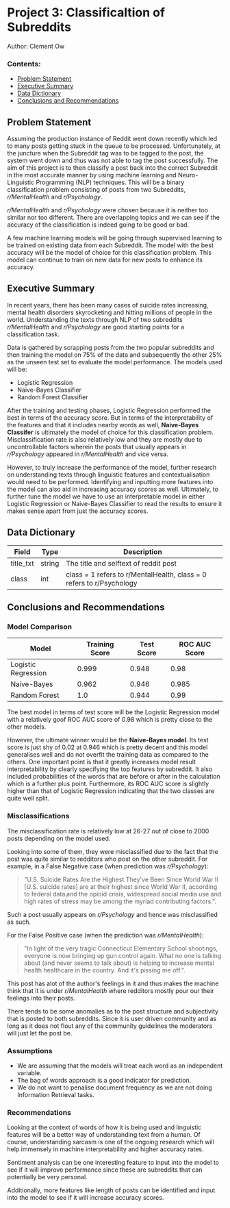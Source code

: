 # Project 3: Classificaltion of Subreddits

Author: Clement Ow

### Contents:
- [Problem Statement](#Problem-Statement)
- [Executive Summary](#Executive-Summary)
- [Data Dictionary](#Data-Dictionary)
- [Conclusions and Recommendations](#Conclusions-and-Recommendations)

## Problem Statement

Assuming the production instance of Reddit went down recently which led to many posts getting stuck in the queue to be processed. Unfortunately, at the juncture when the Subreddit tag was to be tagged to the post, the system went down and thus was not able to tag the post successfully. The aim of this project is to then classify a post back into the correct Subreddit in the most accurate manner by using machine learning and Neuro-Linguistic Programming (NLP) techniques. This will be a binary classification problem consisting of posts from two Subreddits, _r/MentalHealth_ and _r/Psychology_.

_r/MentalHealth_ and _r/Psychology_ were chosen because it is neither too similar nor too different. There are overlapping topics and we can see if the accuracy of the classification is indeed going to be good or bad.

A few machine learning models will be going through supervised learning to be trained on existing data from each Subreddit. The model with the best accuracy will be the model of choice for this classification problem. This model can continue to train on new data for new posts to enhance its accuracy.

## Executive Summary

In recent years, there has been many cases of suicide rates increasing, mental health disorders skyrocketing and hitting millions of people in the world. Understanding the texts through NLP of two subreddits _r/MentalHealth_ and _r/Psychology_ are good starting points for a classification task.

Data is gathered by scrapping posts from the two popular subreddits and then training the model on 75% of the data and subsequently the other 25% as the unseen test set to evaluate the model performance. The models used will be:
- Logistic Regression
- Naive-Bayes Classifier
- Random Forest Classifier

After the training and testing phases, Logistic Regression performed the best in terms of the accuracy score. But in terms of the interpretability of the features and that it includes nearby words as well, **Naive-Bayes Classifer** is ultimately the model of choice for this classification problem. Misclassification rate is also relatively low and they are mostly due to uncontrollable factors wherein the posts that usually appears in _r/Psychology_ appeared in _r/MentalHealth_ and vice versa.

However, to truly increase the performance of the model, further research on understanding texts through linguistic features and contextualisation would need to be performed. Identifying and inputting more features into the model can also aid in increasing accuracy scores as well. Ultimately, to further tune the model we have to use an interpretable model in either Logistic Regression or Naive-Bayes Classifier to read the results to ensure it makes sense apart from just the accuracy scores.    

## Data Dictionary

| Field     | Type   | Description                                                         |
|-----------|--------|---------------------------------------------------------------------|
| title_txt | string | The title and selftext of reddit post                               |
| class     | int    | class = 1 refers to r/MentalHealth, class = 0 refers to r/Psychology |

## Conclusions and Recommendations

### Model Comparison

| Model               | Training Score | Test Score | ROC AUC Score |
|---------------------|----------------|------------|---------------|
| Logistic Regression | 0.999          | 0.948      | 0.98          |
| Naive-Bayes         | 0.962          | 0.946      | 0.985         |
| Random Forest       | 1.0            | 0.944      | 0.99          |

The best model in terms of test score will be the Logistic Regression model with a relatively goof ROC AUC score of 0.98 which is pretty close to the other models.

However, the ultimate winner would be the __Naive-Bayes model__. Its test score is just shy of 0.02 at 0.946 which is pretty decent and this model generalises well and do not overfit the training data as compared to the others. One important point is that it greatly increases model result interpretability by clearly specifying the top features by subreddit. It also included probabilities of the words that are before or after in the calculation which is a further plus point. Furthermore, its ROC AUC score is slightly higher than that of Logistic Regression indicating that the two classes are quite well split.

### Misclassifications

The misclassification rate is relatively low at 26-27 out of close to 2000 posts depending on the model used.

Looking into some of them, they were misclassified due to the fact that the post was quite similar to redditors who post on the other subreddit. For example, in a False Negative case (when prediction was _r/Psychology_):
> "U.S. Suicide Rates Are the Highest They've Been Since World War II \[U.S. suicide rates\] are at their highest since World War II, according to federal data‚and the opioid crisis, widespread social media use and high rates of stress may be among the myriad contributing factors.".

Such a post usually appears on _r/Psychology_ and hence was misclassified as such.

For the False Positive case (when the prediction was _r/MentalHealth_):
>"In light of the very tragic Connecticut Elementary School shootings, everyone is now bringing up gun control again. What no one is talking about (and never seems to talk about) is helping to increase mental health healthcare in the country.  And it's pissing me off.".

This post has alot of the author's feelings in it and thus makes the machine think that it is under _r/MentalHealth_ where redditors mostly pour our their feelings into their posts.

There tends to be some anomalies as to the post structure and subjectivity that is posted to both subreddits. Since it is user driven community and as long as it does not flout any of the community guidelines the moderators will just let the post be.

### Assumptions

- We are assuming that the models will treat each word as an independent variable.
- The bag of words approach is a good indicator for prediction.  
- We do not want to penalise document frequency as we are not doing Information Retrieval tasks.

### Recommendations

Looking at the context of words of how it is being used and linguistic features will be a better way of understanding text from a human. Of course, understanding sarcasm is one of the ongoing research which will help immensely in machine interpretability and higher accuracy rates.

Sentiment analysis can be one interesting feature to input into the model to see if it will improve performance since these are subreddits that can potentially be very personal.

Additionally, more features like length of posts can be identified and input into the model to see if it will increase accuracy scores.
